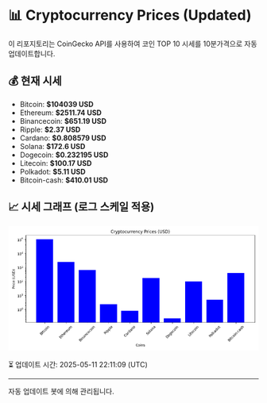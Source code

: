 
# 📊 Cryptocurrency Prices (Updated)

이 리포지토리는 CoinGecko API를 사용하여 코인 TOP 10 시세를 10분가격으로 자동 업데이트합니다.

## 💰 현재 시세
- Bitcoin: **$104039 USD**
- Ethereum: **$2511.74 USD**
- Binancecoin: **$651.19 USD**
- Ripple: **$2.37 USD**
- Cardano: **$0.808579 USD**
- Solana: **$172.6 USD**
- Dogecoin: **$0.232195 USD**
- Litecoin: **$100.17 USD**
- Polkadot: **$5.11 USD**
- Bitcoin-cash: **$410.01 USD**

## 📈 시세 그래프 (로그 스케일 적용)
![Crypto Prices](crypto_prices.png)

⏳ 업데이트 시간: 2025-05-11 22:11:09 (UTC)

---
자동 업데이트 봇에 의해 관리됩니다.

